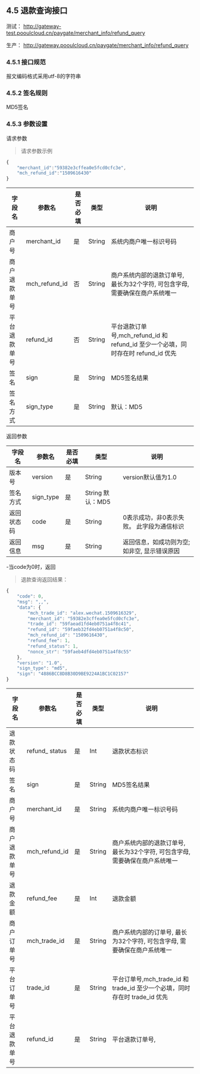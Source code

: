 ## 4.5 退款查询接口

测试： http://gateway-test.pooulcloud.cn/paygate/merchant_info/refund_query 

生产： http://gateway.pooulcloud.cn/paygate/merchant_info/refund_query


### 4.5.1  接口规范

报文编码格式采用utf-8的字符串

### 4.5.2  签名规则
MD5签名


### 4.5.3 参数设置

请求参数

>请求参数示例

```javascript
{
    "merchant_id":"59382e3cffea0e5fcd0cfc3e",
    "mch_refund_id":"1509616430"
}
```

字段名|	参数名|	是否必填|	类型|说明
---|---|---|---|---
商户号|		merchant_id|是|	String|	系统内商户唯一标识号码
商户退款单号|	mch_refund_id|	否	|String	|商户系统内部的退款订单号, 最长为32个字符, 可包含字母, 需要确保在商户系统唯一
平台退款单号|	refund_id|	否|	String|	平台退款订单号,mch_refund_id 和 refund_id 至少一个必填，同时存在时 refund_id 优先
签名|	sign|	是|	String|	MD5签名结果
签名方式|sign_type|是|String|默认：MD5

返回参数

字段名|	参数名|	是否必填|	类型|说明
---|---|---|---|---
版本号|	version	|是|	String|	version默认值为1.0
签名方式|	sign_type|	是	|	String	默认：MD5
返回状态码|	code|	是|	String|	0表示成功，非0表示失败。 此字段为通信标识
返回信息|	msg	|		是	|String|	返回信息，如成功则为空;如非空, 显示错误原因

-当code为0时，返回

>退款查询返回结果：

```javascript
{
    "code": 0,
    "msg": ",,",
    "data": {
        "mch_trade_id": "alex.wechat.1509616329",
        "merchant_id": "59382e3cffea0e5fcd0cfc3e",
        "trade_id": "59faead1fd4eb0751a4f8c41",
        "refund_id": "59faeb32fd4eb0751a4f8c50",
        "mch_refund_id": "1509616430",
        "refund_fee": 1,
        "refund_status": 1,
        "nonce_str": "59faeb4dfd4eb0751a4f8c55"
    },
    "version": "1.0",
    "sign_type": "md5",
    "sign": "4886BCC8D8B30D9BE9224A1BC1C02157"
}
```

字段名|	参数名|	是否必填|	类型|说明
---|---|---|---|---
退款状态码|	refund_ status	|是	|Int|	退款状态标识
签名|	sign|	是	|String	|MD5签名结果
商户号	|merchant_id|	是|	String|	系统内商户唯一标识号码
商户退款单号|	mch_refund_id|	是	|String	|商户系统内部的退款订单号, 最长为32个字符, 可包含字母, 需要确保在商户系统唯一
退款金额|	refund_fee|	是|	Int	|退款金额
商户订单号|	mch_trade_id|	是	|String	|商户系统内部的订单号, 最长为32个字符, 可包含字母, 需要确保在商户系统唯一
平台订单号|	trade_id|是|	String|	平台订单号,mch_trade_id 和 trade_id 至少一个必填，同时存在时 trade_id 优先
平台退款单号|	refund_id|	是|	String|	平台退款订单号, 